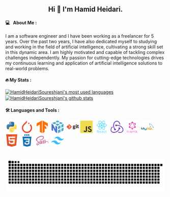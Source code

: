 <div id="header" align="center">
  <h2> Hi 👋 I'm Hamid Heidari.</h2>
</div>

#### 💻 &nbsp; About Me :
I am a software engineer and I have been working as a freelancer for 5 years. Over the past two years, I have also dedicated myself to studying and working in the field of artificial intelligence, cultivating a strong skill set in this dynamic area. I am highly motivated and capable of tackling complex challenges independently. My passion for cutting-edge technologies drives my continuous learning and application of artificial intelligence solutions to real-world problems.
#### :fire: My Stats :

<a href="https://github.com/HamidHeidariSoureshjani">
  <img align="center" src="https://github-readme-stats.vercel.app/api/top-langs/?username=HamidHeidariSoureshjani&theme=dark&count_private=true&layout=compact" width="205" alt="HamidHeidariSoureshjani's most used languages" />
</a>
<a href="https://github.com/HamidHeidariSoureshjani">
 <img align="center" src="https://github-readme-stats.vercel.app/api?username=HamidHeidariSoureshjani&show_icons=true&theme=dark&line_height=27&include_all_commits=true&count_private=true&hide=issues,prs,contribs" width="300" alt="HamidHeidariSoureshjani's github stats"/>
</a>

#### :hammer_and_wrench: Languages and Tools :
<div>
  <img src="https://github.com/devicons/devicon/blob/master/icons/python/python-original.svg" title="PYTHON" alt="PYTHON" width="40" height="40"/>&nbsp;
  <img src="https://github.com/devicons/devicon/blob/master/icons/pytorch/pytorch-original.svg" title="PYTORCH" alt="PYTORCH" width="40" height="40"/>&nbsp;
  <img src="https://github.com/devicons/devicon/blob/master/icons/tensorflow/tensorflow-original.svg" title="TENSORFLOW" alt="TENSORFLOW" width="40" height="40"/>&nbsp;
  <img src="https://github.com/devicons/devicon/blob/master/icons/numpy/numpy-original.svg" title="NUMPY" alt="NUMPY" width="40" height="40"/>&nbsp;
  <img src="https://github.com/devicons/devicon/blob/master/icons/git/git-original-wordmark.svg" title="Git" **alt="Git" width="40" height="40"/>
  <img src="https://github.com/devicons/devicon/blob/master/icons/javascript/javascript-original.svg" title="JavaScript" alt="JavaScript" width="40" height="40"/>&nbsp;
  <img src="https://github.com/devicons/devicon/blob/master/icons/react/react-original-wordmark.svg" title="React" alt="React" width="40" height="40"/>&nbsp;
  <img src="https://github.com/devicons/devicon/blob/master/icons/redux/redux-original.svg" title="Redux" alt="Redux " width="40" height="40"/>&nbsp;
  <img src="https://github.com/devicons/devicon/blob/master/icons/graphql/graphql-plain-wordmark.svg" title="GraphQL" alt="GraphQL" width="40" height="40"/>&nbsp;
  <img src="https://github.com/devicons/devicon/blob/master/icons/mysql/mysql-original-wordmark.svg" title="MySQL"  alt="MySQL" width="40" height="40"/>&nbsp;
  <img src="https://github.com/devicons/devicon/blob/master/icons/html5/html5-original.svg" title="HTML5" alt="HTML" width="40" height="40"/>&nbsp;
  <img src="https://github.com/devicons/devicon/blob/master/icons/css3/css3-plain-wordmark.svg"  title="CSS3" alt="CSS" width="40" height="40"/>&nbsp;
  <img src="https://github.com/devicons/devicon/blob/master/icons/sass/sass-original.svg"  title="SASS" alt="SASS" width="40" height="40"/>&nbsp;
  <img src="https://github.com/devicons/devicon/blob/master/icons/tailwindcss/tailwindcss-plain.svg"  title="TAILWIND" alt="TAILWIND" width="40" height="40"/>&nbsp;
</div>
<br>

![Snake animation](https://github.com/HamidHeidariSoureshjani/Snake/blob/main/github-contribution-grid-snake.svg)

<br>
